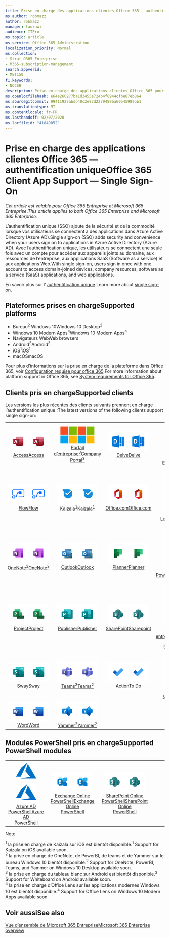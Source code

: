 ```yaml
---
title: Prise en charge des applications clientes Office 365 — authentification unique
ms.author: robmazz
author: robmazz
manager: laurawi
audience: ITPro
ms.topic: article
ms.service: Office 365 Administration
localization_priority: Normal
ms.collection:
- Strat_O365_Enterprise
- M365-subscription-management
search.appverid:
- MET150
f1.keywords:
- NOCSH
description: Prise en charge des applications clientes Office 365 pour l’authentification unique.
ms.openlocfilehash: e64e260277ba1d3455e724b4f8944cfbe87eb864
ms.sourcegitcommit: 99411927abdb40c2e82d2279489ba60545989bb1
ms.translationtype: MT
ms.contentlocale: fr-FR
ms.lasthandoff: 02/07/2020
ms.locfileid: "41849052"
---
```

# <a name="office-365-client-app-support--single-sign-on"></a><span data-ttu-id="b18c8-103">Prise en charge des applications clientes Office 365 — authentification unique</span><span class="sxs-lookup"><span data-stu-id="b18c8-103">Office 365 Client App Support — Single Sign-On</span></span>

<span data-ttu-id="b18c8-104">*Cet article est valable pour Office 365 Entreprise et Microsoft 365 Entreprise*.</span><span class="sxs-lookup"><span data-stu-id="b18c8-104">*This article applies to both Office 365 Enterprise and Microsoft 365 Enterprise.*</span></span>

<span data-ttu-id="b18c8-105">L’authentification unique (SSO) ajoute de la sécurité et de la commodité lorsque vos utilisateurs se connectent à des applications dans Azure Active Directory (Azure AD).</span><span class="sxs-lookup"><span data-stu-id="b18c8-105">Single sign-on (SSO) adds security and convenience when your users sign on to applications in Azure Active Directory (Azure AD).</span></span> <span data-ttu-id="b18c8-106">Avec l’authentification unique, les utilisateurs se connectent une seule fois avec un compte pour accéder aux appareils joints au domaine, aux ressources de l’entreprise, aux applications SaaS (Software as a service) et aux applications Web.</span><span class="sxs-lookup"><span data-stu-id="b18c8-106">With single sign-on, users sign in once with one account to access domain-joined devices, company resources, software as a service (SaaS) applications, and web applications.</span></span>

<span data-ttu-id="b18c8-107">En savoir plus sur l' [authentification unique](https://docs.microsoft.com/azure/active-directory/manage-apps/what-is-single-sign-on).</span><span class="sxs-lookup"><span data-stu-id="b18c8-107">Learn more about [single sign-on](https://docs.microsoft.com/azure/active-directory/manage-apps/what-is-single-sign-on).</span></span>

## <a name="supported-platforms"></a><span data-ttu-id="b18c8-108">Plateformes prises en charge</span><span class="sxs-lookup"><span data-stu-id="b18c8-108">Supported platforms</span></span>

 - <span data-ttu-id="b18c8-109">Bureau<sup>2</sup> Windows 10</span><span class="sxs-lookup"><span data-stu-id="b18c8-109">Windows 10 Desktop<sup>2</sup></span></span>
 - <span data-ttu-id="b18c8-110">Windows 10 Modern Apps<sup>4</sup></span><span class="sxs-lookup"><span data-stu-id="b18c8-110">Windows 10 Modern Apps<sup>4</sup></span></span>
 - <span data-ttu-id="b18c8-111">Navigateurs Web</span><span class="sxs-lookup"><span data-stu-id="b18c8-111">Web browsers</span></span>
 - <span data-ttu-id="b18c8-112">Android<sup>3</sup></span><span class="sxs-lookup"><span data-stu-id="b18c8-112">Android<sup>3</sup></span></span>
 - <span data-ttu-id="b18c8-113">iOS<sup>1</sup></span><span class="sxs-lookup"><span data-stu-id="b18c8-113">iOS<sup>1</sup></span></span>
 - <span data-ttu-id="b18c8-114">macOS</span><span class="sxs-lookup"><span data-stu-id="b18c8-114">macOS</span></span>

<span data-ttu-id="b18c8-115">Pour plus d’informations sur la prise en charge de la plateforme dans Office 365, voir [Configuration requise pour office 365](https://products.office.com/office-system-requirements).</span><span class="sxs-lookup"><span data-stu-id="b18c8-115">For more information about platform support in Office 365, see [System requirements for Office 365](https://products.office.com/office-system-requirements).</span></span>

## <a name="supported-clients"></a><span data-ttu-id="b18c8-116">Clients pris en charge</span><span class="sxs-lookup"><span data-stu-id="b18c8-116">Supported clients</span></span>

<span data-ttu-id="b18c8-117">Les versions les plus récentes des clients suivants prennent en charge l’authentification unique :</span><span class="sxs-lookup"><span data-stu-id="b18c8-117">The latest versions of the following clients support single sign-on:</span></span>

| | | | | | |
|:---:|:---:|:---:|:---:|:---:|:---:|
| <span data-ttu-id="b18c8-118">![Icône Access](media/o365-access-64x64.png)</span><span class="sxs-lookup"><span data-stu-id="b18c8-118">![Access icon](media/o365-access-64x64.png)</span></span> <br> [<span data-ttu-id="b18c8-119">Access</span><span class="sxs-lookup"><span data-stu-id="b18c8-119">Access</span></span>](https://products.office.com/access) | <span data-ttu-id="b18c8-120">![Icône portail d’entreprise](media/o365-microsoft-64x64.png)</span><span class="sxs-lookup"><span data-stu-id="b18c8-120">![Company portal icon](media/o365-microsoft-64x64.png)</span></span> <br> [<span data-ttu-id="b18c8-121">Portail <br> d’entreprise<sup>3</sup></span><span class="sxs-lookup"><span data-stu-id="b18c8-121">Company <br> Portal<sup>3</sup> </span></span>](https://docs.microsoft.com/intune-user-help/sign-in-to-the-company-portal) | <span data-ttu-id="b18c8-122">![Icône Delve](media/o365-delve-64x64.png)</span><span class="sxs-lookup"><span data-stu-id="b18c8-122">![Delve icon](media/o365-delve-64x64.png)</span></span> <br> [<span data-ttu-id="b18c8-123">Delve</span><span class="sxs-lookup"><span data-stu-id="b18c8-123">Delve</span></span>](https://products.office.com/business/intelligent-search) | <span data-ttu-id="b18c8-124">![Icône de serveur Edge](media/o365-edge-64x64.png)</span><span class="sxs-lookup"><span data-stu-id="b18c8-124">![Edge icon](media/o365-edge-64x64.png)</span></span> <br> [<span data-ttu-id="b18c8-125">Edge</span><span class="sxs-lookup"><span data-stu-id="b18c8-125">Edge</span></span>](https://www.microsoft.com/windows/microsoft-edge) | <span data-ttu-id="b18c8-126">![Icône Excel](media/o365-excel-64x64.png)</span><span class="sxs-lookup"><span data-stu-id="b18c8-126">![Excel icon](media/o365-excel-64x64.png)</span></span> <br> [<span data-ttu-id="b18c8-127">Excel</span><span class="sxs-lookup"><span data-stu-id="b18c8-127">Excel</span></span>](https://products.office.com/excel) 
| <span data-ttu-id="b18c8-128">![Icône Flow](media/o365-flow-64x64.png)</span><span class="sxs-lookup"><span data-stu-id="b18c8-128">![Flow icon](media/o365-flow-64x64.png)</span></span> <br> [<span data-ttu-id="b18c8-129">Flow</span><span class="sxs-lookup"><span data-stu-id="b18c8-129">Flow</span></span>](https://flow.microsoft.com) | <span data-ttu-id="b18c8-130">![Icône Kaizala](media/o365-kaizala-64x64.png)</span><span class="sxs-lookup"><span data-stu-id="b18c8-130">![Kaizala icon](media/o365-kaizala-64x64.png)</span></span> <br> [<span data-ttu-id="b18c8-131">Kaizala<sup>1</sup></span><span class="sxs-lookup"><span data-stu-id="b18c8-131">Kaizala<sup>1</sup></span></span>](https://products.office.com/en/business/microsoft-kaizala) | <span data-ttu-id="b18c8-132">![Icône Office.com](media/o365-office-64x64.png)</span><span class="sxs-lookup"><span data-stu-id="b18c8-132">![Office.com icon](media/o365-office-64x64.png)</span></span> <br> [<span data-ttu-id="b18c8-133">Office.com</span><span class="sxs-lookup"><span data-stu-id="b18c8-133">Office.com</span></span>](https://www.office.com/) | <span data-ttu-id="b18c8-134">![Icône de l’objectif](media/o365-lens-64x64.png)</span><span class="sxs-lookup"><span data-stu-id="b18c8-134">![Lens icon](media/o365-lens-64x64.png)</span></span> <br> [<span data-ttu-id="b18c8-135">Office Lens<sup>4</sup></span><span class="sxs-lookup"><span data-stu-id="b18c8-135">Office Lens<sup>4</sup></span></span>](https://www.microsoft.com/p/office-lens/9wzdncrfj3t8?activetab=pivot%3Aoverviewtab) | <span data-ttu-id="b18c8-136">![Icône OneDrive entreprise](media/o365-OneDrive-64x64.png)</span><span class="sxs-lookup"><span data-stu-id="b18c8-136">![OneDrive for Business icon](media/o365-OneDrive-64x64.png)</span></span> <br> [<span data-ttu-id="b18c8-137">OneDrive</span><span class="sxs-lookup"><span data-stu-id="b18c8-137">OneDrive</span></span>](https://products.office.com/onedrive-for-business/online-cloud-storage) 
| <span data-ttu-id="b18c8-138">![Icône OneNote](media/o365-OneNote-64x64.png)</span><span class="sxs-lookup"><span data-stu-id="b18c8-138">![OneNote icon](media/o365-OneNote-64x64.png)</span></span> <br> [<span data-ttu-id="b18c8-139">OneNote<sup>2</sup></span><span class="sxs-lookup"><span data-stu-id="b18c8-139">OneNote<sup>2</sup></span></span>](https://products.office.com/onenote) | <span data-ttu-id="b18c8-140">![Icône Outlook](media/o365-outlook-64x64.png)</span><span class="sxs-lookup"><span data-stu-id="b18c8-140">![Outlook icon](media/o365-outlook-64x64.png)</span></span> <br> [<span data-ttu-id="b18c8-141">Outlook</span><span class="sxs-lookup"><span data-stu-id="b18c8-141">Outlook</span></span>](https://products.office.com/outlook) | <span data-ttu-id="b18c8-142">![Icône planificateur](media/o365-planner-64x64.png)</span><span class="sxs-lookup"><span data-stu-id="b18c8-142">![Planner icon](media/o365-planner-64x64.png)</span></span> <br> [<span data-ttu-id="b18c8-143">Planner</span><span class="sxs-lookup"><span data-stu-id="b18c8-143">Planner</span></span>](https://products.office.com/business/task-management-software) | <span data-ttu-id="b18c8-144">![Icône PowerBI](media/o365-powerbi-64x64.png)</span><span class="sxs-lookup"><span data-stu-id="b18c8-144">![PowerBI icon](media/o365-powerbi-64x64.png)</span></span> <br> [<span data-ttu-id="b18c8-145">Power BI<sup>2</sup></span><span class="sxs-lookup"><span data-stu-id="b18c8-145">Power BI<sup>2</sup></span></span>](https://powerbi.microsoft.com)| <span data-ttu-id="b18c8-146">![Icône PowerPoint](media/o365-powerpoint-64x64.png)</span><span class="sxs-lookup"><span data-stu-id="b18c8-146">![PowerPoint icon](media/o365-powerpoint-64x64.png)</span></span> <br> [<span data-ttu-id="b18c8-147">PowerPoint</span><span class="sxs-lookup"><span data-stu-id="b18c8-147">PowerPoint</span></span>](https://products.office.com/powerpoint) 
| <span data-ttu-id="b18c8-148">![Icône Project](media/o365-project-64x64.png)</span><span class="sxs-lookup"><span data-stu-id="b18c8-148">![Project icon](media/o365-project-64x64.png)</span></span> <br> [<span data-ttu-id="b18c8-149">Project</span><span class="sxs-lookup"><span data-stu-id="b18c8-149">Project</span></span>](https://products.office.com/project) | <span data-ttu-id="b18c8-150">![Icône Publisher](media/o365-publisher-64x64.png)</span><span class="sxs-lookup"><span data-stu-id="b18c8-150">![Publisher icon](media/o365-publisher-64x64.png)</span></span> <br> [<span data-ttu-id="b18c8-151">Publisher</span><span class="sxs-lookup"><span data-stu-id="b18c8-151">Publisher</span></span>](https://products.office.com/publisher) | <span data-ttu-id="b18c8-152">![Icône de SharePoint](media/o365-sharepoint-64x64.png)</span><span class="sxs-lookup"><span data-stu-id="b18c8-152">![SharePoint icon](media/o365-sharepoint-64x64.png)</span></span> <br> [<span data-ttu-id="b18c8-153">SharePoint</span><span class="sxs-lookup"><span data-stu-id="b18c8-153">Sharepoint</span></span>](https://products.office.com/sharepoint) | <span data-ttu-id="b18c8-154">![Icône Skype Entreprise](media/o365-skypeforbusiness-64x64.png)</span><span class="sxs-lookup"><span data-stu-id="b18c8-154">![Skype for Business icon](media/o365-skypeforbusiness-64x64.png)</span></span> <br> [<span data-ttu-id="b18c8-155">Skype <br> entreprise</span><span class="sxs-lookup"><span data-stu-id="b18c8-155">Skype for <br> Business</span></span>](https://www.skype.com/business/) | <span data-ttu-id="b18c8-156">![Icône de pense-bête](media/o365-stickynotes-64x64.png)</span><span class="sxs-lookup"><span data-stu-id="b18c8-156">![Sticky Notes icon](media/o365-stickynotes-64x64.png)</span></span> <br> [<span data-ttu-id="b18c8-157">Notes du pense-bête</span><span class="sxs-lookup"><span data-stu-id="b18c8-157">Sticky Notes</span></span>](https://www.microsoft.com/p/microsoft-sticky-notes/9nblggh4qghw) 
| <span data-ttu-id="b18c8-158">![Icône Sway](media/o365-sway-64x64.png)</span><span class="sxs-lookup"><span data-stu-id="b18c8-158">![Sway icon](media/o365-sway-64x64.png)</span></span> <br> [<span data-ttu-id="b18c8-159">Sway</span><span class="sxs-lookup"><span data-stu-id="b18c8-159">Sway</span></span>](https://sway.com) | <span data-ttu-id="b18c8-160">![Icône Teams](media/o365-teams-64x64.png)</span><span class="sxs-lookup"><span data-stu-id="b18c8-160">![Teams icon](media/o365-teams-64x64.png)</span></span> <br> [<span data-ttu-id="b18c8-161">Teams<sup>2</sup></span><span class="sxs-lookup"><span data-stu-id="b18c8-161">Teams<sup>2</sup></span></span>](https://products.office.com/microsoft-teams/group-chat-software) | <span data-ttu-id="b18c8-162">![Icône action](media/o365-todo-64x64.png)</span><span class="sxs-lookup"><span data-stu-id="b18c8-162">![To Do icon](media/o365-todo-64x64.png)</span></span> <br> [<span data-ttu-id="b18c8-163">Action</span><span class="sxs-lookup"><span data-stu-id="b18c8-163">To Do</span></span>](https://todo.microsoft.com) | <span data-ttu-id="b18c8-164">![Icône Visio](media/o365-visio-64x64.png)</span><span class="sxs-lookup"><span data-stu-id="b18c8-164">![Visio icon](media/o365-visio-64x64.png)</span></span> <br> [<span data-ttu-id="b18c8-165">Visio</span><span class="sxs-lookup"><span data-stu-id="b18c8-165">Visio</span></span>](https://products.office.com/visio/flowchart-software) | <span data-ttu-id="b18c8-166">![Icône de tableau blanc](media/o365-whiteboard-64x64.png)</span><span class="sxs-lookup"><span data-stu-id="b18c8-166">![Whiteboard icon](media/o365-whiteboard-64x64.png)</span></span> <br> [<span data-ttu-id="b18c8-167">Tableau blanc<sup>3</sup></span><span class="sxs-lookup"><span data-stu-id="b18c8-167">Whiteboard<sup>3</sup></span></span>](https://whiteboard.microsoft.com/) 
| <span data-ttu-id="b18c8-168">![Icône Word](media/o365-word-64x64.png)</span><span class="sxs-lookup"><span data-stu-id="b18c8-168">![Word icon](media/o365-word-64x64.png)</span></span> <br> [<span data-ttu-id="b18c8-169">Word</span><span class="sxs-lookup"><span data-stu-id="b18c8-169">Word</span></span>](https://products.office.com/word) | <span data-ttu-id="b18c8-170">![Icône Yammer](media/o365-yammer-64x64.png)</span><span class="sxs-lookup"><span data-stu-id="b18c8-170">![Yammer icon](media/o365-yammer-64x64.png)</span></span> <br> [<span data-ttu-id="b18c8-171">Yammer<sup>2</sup></span><span class="sxs-lookup"><span data-stu-id="b18c8-171">Yammer<sup>2</sup></span></span>](https://products.office.com/yammer/yammer-overview) |

## <a name="supported-powershell-modules"></a><span data-ttu-id="b18c8-172">Modules PowerShell pris en charge</span><span class="sxs-lookup"><span data-stu-id="b18c8-172">Supported PowerShell modules</span></span>

| | | | | | |
|:---:|:---:|:---:|:---:|:---:|:---:|
| <span data-ttu-id="b18c8-173">![Icône Azure](media/o365-azure-64x64.png)</span><span class="sxs-lookup"><span data-stu-id="b18c8-173">![Azure icon](media/o365-azure-64x64.png)</span></span> <br> [<span data-ttu-id="b18c8-174">Azure AD <br> PowerShell</span><span class="sxs-lookup"><span data-stu-id="b18c8-174">Azure AD <br> PowerShell</span></span>](https://docs.microsoft.com/powershell/azure/active-directory/overview?view=azureadps-2.0) | <span data-ttu-id="b18c8-175">![Icône Exchange](media/o365-exchange-64x64.png)</span><span class="sxs-lookup"><span data-stu-id="b18c8-175">![Exchange icon](media/o365-exchange-64x64.png)</span></span> <br> [<span data-ttu-id="b18c8-176">Exchange Online <br> PowerShell</span><span class="sxs-lookup"><span data-stu-id="b18c8-176">Exchange Online <br> PowerShell</span></span>](https://docs.microsoft.com/powershell/exchange/exchange-online/exchange-online-powershell?view=exchange-ps) | <span data-ttu-id="b18c8-177">![Icône de SharePoint](media/o365-sharepoint-64x64.png)</span><span class="sxs-lookup"><span data-stu-id="b18c8-177">![SharePoint icon](media/o365-sharepoint-64x64.png)</span></span> <br> [<span data-ttu-id="b18c8-178">SharePoint Online <br> PowerShell</span><span class="sxs-lookup"><span data-stu-id="b18c8-178">SharePoint Online <br> PowerShell</span></span>](https://docs.microsoft.com/powershell/sharepoint/sharepoint-online/connect-sharepoint-online)

> [!NOTE]
> <span data-ttu-id="b18c8-179"><sup>1</sup> la prise en charge de Kaizala sur iOS est bientôt disponible.</span><span class="sxs-lookup"><span data-stu-id="b18c8-179"><sup>1</sup> Support for Kaizala on iOS available soon.</span></span> <br>
> <span data-ttu-id="b18c8-180"><sup>2</sup> la prise en charge de OneNote, de PowerBI, de teams et de Yammer sur le bureau Windows 10 bientôt disponible.</span><span class="sxs-lookup"><span data-stu-id="b18c8-180"><sup>2</sup> Support for OneNote, PowerBI, Teams, and Yammer on Windows 10 Desktop available soon.</span></span> <br>
> <span data-ttu-id="b18c8-181"><sup>3</sup> la prise en charge du tableau blanc sur Android est bientôt disponible.</span><span class="sxs-lookup"><span data-stu-id="b18c8-181"><sup>3</sup> Support for Whiteboard on Android available soon.</span></span> <br>
> <span data-ttu-id="b18c8-182"><sup>4</sup> la prise en charge d’Office Lens sur les applications modernes Windows 10 est bientôt disponible.</span><span class="sxs-lookup"><span data-stu-id="b18c8-182"><sup>4</sup> Support for Office Lens on Windows 10 Modern Apps available soon.</span></span> <br>

## <a name="see-also"></a><span data-ttu-id="b18c8-183">Voir aussi</span><span class="sxs-lookup"><span data-stu-id="b18c8-183">See also</span></span>

[<span data-ttu-id="b18c8-184">Vue d’ensemble de Microsoft 365 Entreprise</span><span class="sxs-lookup"><span data-stu-id="b18c8-184">Microsoft 365 Enterprise overview</span></span>](https://docs.microsoft.com/microsoft-365/enterprise/microsoft-365-overview)
